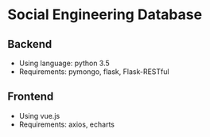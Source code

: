 # Social Engineering Database

## Backend
- Using language: python 3.5
- Requirements: pymongo, flask, Flask-RESTful

## Frontend
- Using vue.js
- Requirements: axios, echarts